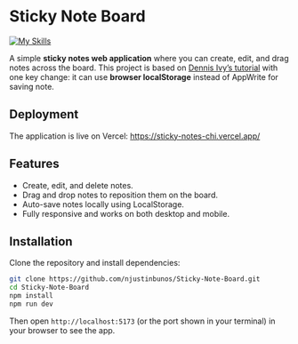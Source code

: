 # Sticky Note Board

[![My Skills](https://skillicons.dev/icons?i=react,css,html,javascript\&theme=dark)](https://skillicons.dev)

A simple **sticky notes web application** where you can create, edit, and drag notes across the board. This project is based on [Dennis Ivy’s tutorial](https://sticky-fcc.vercel.app/) with one key change: it can use **browser localStorage** instead of AppWrite for saving note. 

## Deployment
The application is live on Vercel: 
https://sticky-notes-chi.vercel.app/

## Features

* Create, edit, and delete notes.
* Drag and drop notes to reposition them on the board.
* Auto-save notes locally using LocalStorage.
* Fully responsive and works on both desktop and mobile.

## Installation

Clone the repository and install dependencies:

```bash
git clone https://github.com/njustinbunos/Sticky-Note-Board.git
cd Sticky-Note-Board
npm install
npm run dev
```

Then open `http://localhost:5173` (or the port shown in your terminal) in your browser to see the app.
